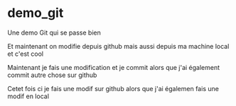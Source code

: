 # demo_git
Une demo Git qui se passe bien

Et maintenant on modifie depuis github
mais aussi depuis ma machine local et c'est cool

Maintenant je fais une modification et je commit alors que j'ai également commit autre chose sur github

Cetet fois ci je fais une modif sur github alors que j'ai égalemen fais une modif en local
